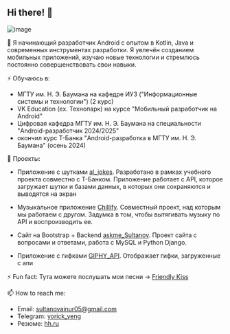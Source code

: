 ## Hi there! 👋

<!--
**yorickyeng/yorickyeng** is a ✨ _special_ ✨ repository because its `README.md` (this file) appears on your GitHub profile.

Here are some ideas to get you started:

- 🔭 I’m currently working on ...
- 🌱 I’m currently learning ...
- 👯 I’m looking to collaborate on ...
- 🤔 I’m looking for help with ...
- 💬 Ask me about ...
- 📫 How to reach me: ...
- 😄 Pronouns: ...
- ⚡ Fun fact: ...
-->

![image](https://github.com/user-attachments/assets/3054f4f0-70a2-4107-9261-a2ddc4a7006d)

💬 Я начинающий разработчик Android с опытом в Kotlin, Java и современных инструментах разработки. Я увлечён созданием мобильных приложений, изучаю новые технологии и стремлюсь постоянно совершенствовать свои навыки.

⚡ Обучаюсь в:
- МГТУ им. Н. Э. Баумана на кафедре ИУ3 ("Информационные системы и технологии") (2 курс)
- VK Education (ex. Технопарк) на курсе "Мобильный разработчик на Android"
- Цифровая кафедра МГТУ им. Н. Э. Баумана на специальности "Android-разработчик 2024/2025"
- окончил курс Т-Банка "Android-разработка в МГТУ им. Н. Э. Баумана" (осень 2024)

👯 Проекты:

- Приложение с шутками [al_jokes](https://github.com/yorickyeng/al_jokes). Разработано в рамках учебного проекта совместно с T-Банком. Приложение работает с API, которое загружает шутки и базами данных, в которых они сохраняются и выводятся на экран

- Музыкальное приложение [Chillify](https://github.com/yorickyeng/Chillify). Совместный проект, над которым мы работаем с другом. Задумка в том, чтобы вытягивать музыку по API и воспроизводить ее.

- Сайт на Bootstrap + Backend [askme_Sultanov](https://github.com/yorickyeng/askme_Sultanov). Проект сайта с вопросами и ответами, работа с MySQL и Python Django.

- Приложение с гифками [GIPHY_API](https://github.com/yorickyeng/GIPHY_API). Отображает гифки, загруженные с апи

⚡ Fun fact:
Тута можете послушать мои песни -> [Friendly Kiss](https://band.link/friendlykiss)

📫 How to reach me:
- Email: sultanovainur05@gmail.com
- Telegram: [yorick_yeng](https://t.me/yorick_yeng)
- Резюме: [hh.ru](https://hh.ru/resume/e73232a5ff0e2266520039ed1f773031775875)

